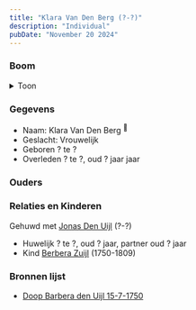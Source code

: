 ```yaml
---
title: "Klara Van Den Berg (?-?)"
description: "Individual"
pubDate: "November 20 2024"
---
```


### Boom
<details><summary>Toon</summary>

![test](https://www.plantuml.com/plantuml/svg/hP8nRy8m48Lt_ufJ6PWY9OsY0eg0fYLgQIjLLUdG1Jd9DN7ZsCZd2274Vw-121WPkbbtVlUzU_QKB3UsRIIZMgWLDxo1ZETrQNIhYWSjjG5hk2BNGcLP9Gg4N9XSul6CpSfkeC4cGqF74baqgErcXUnYQYuv4MmP02JQ56W-Av7N2edYkE52ZSSGiXrZVNW_e8Yne-JcHRe1yCKLFAA214rv0vpWsVU3Q0WdTIzDPk4iT8ZjZq1Px20UPJpRB3DjhSJH62OmkUXHtKgvvAfOvaOJPTfvwIxjJkovLWwrvox4hpnp1m2zMPX6QV8_l0uNZzPO54AL-yQ1blg-7uNGawAix0Qbr6j7F0bS6Yvu3j_jfRtR0Aw88uXWldY5u2xohp4QmTlz1mG3VmXzyfxGM5sYoZJbbVFJlORdTOvP5zEvq6tYTGuPcw8gtC_x0m00)
</details>

### Gegevens
- Naam: Klara Van Den Berg <sup><a href="../s00187/" style="text-decoration:none" title="Doop Barbera den Uijl 15-7-1750">:link:</a></sup>
- Geslacht: Vrouwelijk
- Geboren ? te ? 
- Overleden ? te ?, oud ? jaar jaar 

### Ouders

### Relaties en Kinderen

Gehuwd met [Jonas Den Uijl](../i00158/) (?-?) 
- Huwelijk ? te ?, oud ? jaar, partner oud ? jaar 
- Kind [Berbera Zuijl](../i00121/) (1750-1809)

### Bronnen lijst
- [Doop Barbera den Uijl 15-7-1750](../s00187/)